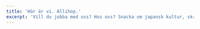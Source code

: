 ```yaml
---
title: 'Här är vi. Allihop.'
excerpt: 'Vill du jobba med oss? Hos oss? Snacka om japansk kultur, skrattgaranti eller världens bästa låt? Det är bara att hojta till. Eller svänga förbi det stora, svarta huset på Slöjdgatan.'
---
```

